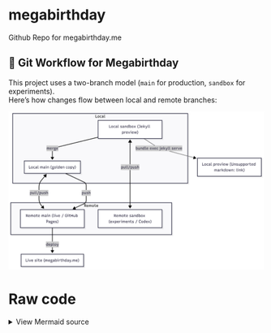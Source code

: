 # megabirthday
Github Repo for megabirthday.me 

## 🔀 Git Workflow for Megabirthday

This project uses a two-branch model (`main` for production, `sandbox` for experiments).  
Here’s how changes flow between local and remote branches:

![Megabirthday Git workflow](assets/diagrams/mermaid-workflow.png)

# Raw code

<details>
<summary>View Mermaid source</summary>

```mermaid
flowchart TD

    subgraph Local
        LMain["Local main (golden copy)"]
        LSandbox["Local sandbox (Jekyll preview)"]
    end

    subgraph Remote
        RMain["Remote main (live / GitHub Pages)"]
        RSandbox["Remote sandbox (experiments / Codex)"]
    end

    %% Sync paths
    LMain <-- pull/push --> RMain
    LSandbox <-- pull/push --> RSandbox

    %% Preview locally
    LSandbox -. "bundle exec jekyll serve" .-> Preview["Local preview (http://localhost:4000)"]

    %% Promotion to live
    LSandbox -->|merge| LMain
    LMain -->|push| RMain
    RMain -->|deploy| Live["Live site (megabirthday.me)"]

</details> ```







